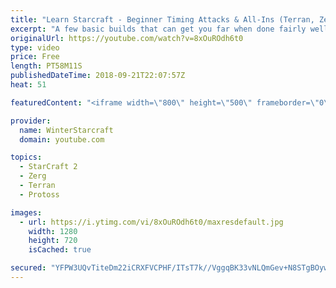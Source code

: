 ```yaml
---
title: "Learn Starcraft - Beginner Timing Attacks & All-Ins (Terran, Zerg & Protoss)"
excerpt: "A few basic builds that can get you far when done fairly well. Also important is how not to overextend and lose everything."
originalUrl: https://youtube.com/watch?v=8xOuROdh6t0
type: video
price: Free
length: PT58M11S
publishedDateTime: 2018-09-21T22:07:57Z
heat: 51

featuredContent: "<iframe width=\"800\" height=\"500\" frameborder=\"0\" src=\"https://www.youtube.com/embed/8xOuROdh6t0\" allow=\"accelerometer; autoplay; encrypted-media; gyroscope; picture-in-picture\" allowfullscreen></iframe>"

provider:
  name: WinterStarcraft
  domain: youtube.com

topics:
  - StarCraft 2
  - Zerg
  - Terran
  - Protoss

images:
  - url: https://i.ytimg.com/vi/8xOuROdh6t0/maxresdefault.jpg
    width: 1280
    height: 720
    isCached: true

secured: "YFPW3UQvTiteDm22iCRXFVCPHF/ITsT7k//VggqBK33vNLQmGev+N8STgBOyw/DhyEWoA/aMm4Ii6FiyyOEh83a8Kifl6g0zW9EsE5shS4474G653pwn0jH8jJGDtArrLSLAI9yYpWDH4IMeNVtwM2UkRoHbPx8obD9WjKDths+vHLnsp2Aa6+QvlHTEOYBdqlB/Qwy7HJbmKVq9k3lKKDjOIOFPgHrrvsUAe3N3IwNFnKBkQ4HGDNtTMqdxU48A8230byrNIWXWNxTHdboHhhHCgOv6tlAUoFT4SMazJhy5u1oZtiR2AnYL5EwpsNTwm0SeJuVJ/flFz1ntduRNGrkgRunm8vQHlo3wMOo4CSNM66udYkx+OU2EliZMnl0rrRqw4RGIe5F7840ZSII7ua6sxW1DVOJ+Grs27PHlUv0=;pg7ewo+O8AuzQQQvbpo4fQ=="
---
```


